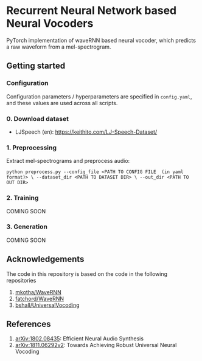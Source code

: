 # Recurrent Neural Network based Neural Vocoders

PyTorch implementation of waveRNN based neural vocoder, which predicts a raw waveform from a mel-spectrogram. 

## Getting started

### Configuration

Configuration parameters / hyperparameters are specified in `config.yaml`, and these values are used across all scripts.

### 0. Download dataset

- LJSpeech (en): https://keithito.com/LJ-Speech-Dataset/

### 1. Preprocessing
Extract mel-spectrograms and preprocess audio:

`python preprocess.py --config_file <PATH TO CONFIG FILE  (in yaml format)> \
                     --dataset_dir <PATH TO DATASET DIR> \
                     --out_dir <PATH TO OUT DIR>`

### 2. Training

COMING SOON

### 3. Generation

COMING SOON

## Acknowledgements

The code in this repository is based on the code in the following repositories
1. [mkotha/WaveRNN](https://github.com/mkotha/WaveRNN)
2. [fatchord/WaveRNN](https://github.com/fatchord/WaveRNN)
3. [bshall/UniversalVocoding](https://github.com/bshall/UniversalVocoding)

## References
1. [arXiv:1802.08435](https://arxiv.org/pdf/1802.08435.pdf): Efficient Neural Audio Synthesis
2. [arXiv:1811.06292v2](https://arxiv.org/pdf/1811.06292.pdf): Towards Achieving Robust Universal Neural Vocoding
